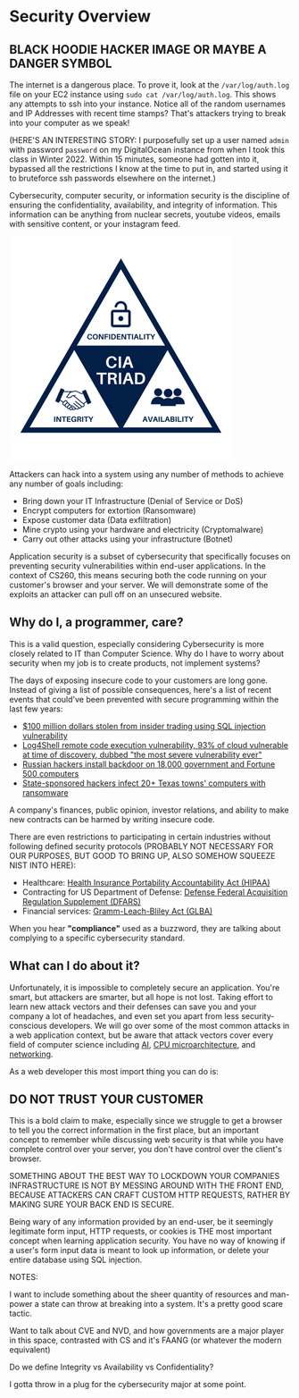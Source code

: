 # Security Overview
## BLACK HOODIE HACKER IMAGE OR MAYBE A DANGER SYMBOL
The internet is a dangerous place. To prove it, look at the ```/var/log/auth.log``` file on your EC2 instance using ```sudo cat /var/log/auth.log```. This shows any attempts to ssh into your instance. Notice all of the random usernames and IP Addresses with recent time stamps? That's attackers trying to break into your computer as we speak!

(HERE'S AN INTERESTING STORY: I purposefully set up a user named ```admin``` with password ```password``` on my DigitalOcean instance from when I took this class in Winter 2022. Within 15 minutes, someone had gotten into it, bypassed all the restrictions I know at the time to put in, and started using it to bruteforce ssh passwords elsewhere on the internet.)

Cybersecurity, computer security, or information security is the discipline of ensuring the confidentiality, availability, and integrity of information. This information can be anything from nuclear secrets, youtube videos, emails with sensitive content, or your instagram feed.

![CIA Triad](CIATriad.png)

Attackers can hack into a system using any number of methods to achieve any number of goals including:
- Bring down your IT Infrastructure (Denial of Service or DoS)
- Encrypt computers for extortion (Ransomware)
- Expose customer data (Data exfiltration)
- Mine crypto using your hardware and electricity (Cryptomalware)
- Carry out other attacks using your infrastructure (Botnet)

Application security is a subset of cybersecurity that specifically focuses on preventing security vulnerabilities within end-user applications. In the context of CS260, this means securing both the code running on your customer's browser and your server. We will demonstrate some of the exploits an attacker can pull off on an unsecured website.

## Why do I, a programmer, care?
This is a valid question, especially considering Cybersecurity is more closely related to IT than Computer Science. Why do I have to worry about security when my job is to create products, not implement systems?

The days of exposing insecure code to your customers are long gone. Instead of giving a list of possible consequences, here's a list of recent events that could've been prevented with secure programming within the last few years:
- [$100 million dollars stolen from insider trading using SQL injection vulnerability](https://www.theverge.com/2018/8/22/17716622/sec-business-wire-hack-stolen-press-release-fraud-ukraine)
- [Log4Shell remote code execution vulnerability, 93% of cloud vulnerable at time of discovery, dubbed "the most severe vulnerability ever"](https://en.wikipedia.org/wiki/Log4Shell)
- [Russian hackers install backdoor on 18,000 government and Fortune 500 computers](https://www.npr.org/2021/04/16/985439655/a-worst-nightmare-cyberattack-the-untold-story-of-the-solarwinds-hack)
- [State-sponsored hackers infect 20+ Texas towns' computers with ransomware](https://www.usnews.com/news/national-news/articles/2019-08-20/hackers-hold-computers-of-23-texas-towns-for-ransom)

A company's finances, public opinion, investor relations, and ability to make new contracts can be harmed by writing insecure code.

There are even restrictions to participating in certain industries without following defined security protocols (PROBABLY NOT NECESSARY FOR OUR PURPOSES, BUT GOOD TO BRING UP, ALSO SOMEHOW SQUEEZE NIST INTO HERE):

- Healthcare: [Health Insurance Portability Accountability Act (HIPAA)](https://www.hhs.gov/hipaa/for-professionals/security/laws-regulations/index.html)
- Contracting for US Department of Defense: [Defense Federal Acquisition Regulation Supplement (DFARS)](https://www.nist.gov/mep/cybersecurity-resources-manufacturers/compliance-cybersecurity-and-privacy-laws-and-regulations)
- Financial services: [Gramm-Leach-Bliley Act (GLBA)](https://www.ftc.gov/business-guidance/privacy-security/gramm-leach-bliley-act)

When you hear **"compliance"** used as a buzzword, they are talking about complying to a specific cybersecurity standard.

## What can I do about it?
Unfortunately, it is impossible to completely secure an application. You're smart, but attackers are smarter, but all hope is not lost. Taking effort to learn new attack vectors and their defenses can save you and your company a lot of headaches, and even set you apart from less security-conscious developers. We will go over some of the most common attacks in a web application context, but be aware that attack vectors cover every field of computer science including [AI](https://cset.georgetown.edu/publication/hacking-ai/), [CPU microarchitecture](https://mdsattacks.com/files/ridl.pdf), and [networking](https://nvd.nist.gov/vuln/detail/CVE-2022-3602).

As a web developer this most import thing you can do is:

## **DO NOT TRUST YOUR CUSTOMER**
This is a bold claim to make, especially since we struggle to get a browser to tell you the correct information in the first place, but an important concept to remember while discussing web security is that while you have complete control over your server, you don't have control over the client's browser.

SOMETHING ABOUT THE BEST WAY TO LOCKDOWN YOUR COMPANIES INFRASTRUCTURE IS NOT BY MESSING AROUND WITH THE FRONT END, BECAUSE ATTACKERS CAN CRAFT CUSTOM HTTP REQUESTS, RATHER BY MAKING SURE YOUR BACK END IS SECURE.

Being wary of any information provided by an end-user, be it seemingly legitimate form input, HTTP requests, or cookies is THE most important concept when learning application security. You have no way of knowing if a user's form input data is meant to look up information, or delete your entire database using SQL injection.

NOTES:

I want to include something about the sheer quantity of resources and man-power a state can throw at breaking into a system. It's a pretty good scare tactic.

Want to talk about CVE and NVD, and how governments are a major player in this space, contrasted with CS and it's FAANG (or whatever the modern equivalent)

Do we define Integrity vs Availability vs Confidentiality?

I gotta throw in a plug for the cybersecurity major at some point.